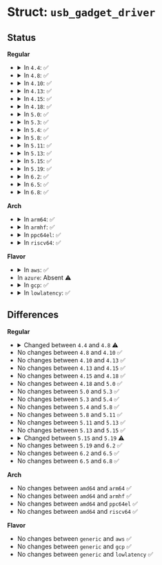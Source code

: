 # Struct: <code>usb_gadget_driver</code>

## Status
<b>Regular</b>
<ul>
<li>
<details>
<summary>In <code>4.4</code>: ✅</summary>

```c
struct usb_gadget_driver {
    char *function;
    enum usb_device_speed max_speed;
    int (*bind)(struct usb_gadget *, struct usb_gadget_driver *);
    void (*unbind)(struct usb_gadget *);
    int (*setup)(struct usb_gadget *, const struct usb_ctrlrequest *);
    void (*disconnect)(struct usb_gadget *);
    void (*suspend)(struct usb_gadget *);
    void (*resume)(struct usb_gadget *);
    void (*reset)(struct usb_gadget *);
    struct device_driver driver;
};
```
</details>
</li>
<li>
<details>
<summary>In <code>4.8</code>: ✅</summary>

```c
struct usb_gadget_driver {
    char *function;
    enum usb_device_speed max_speed;
    int (*bind)(struct usb_gadget *, struct usb_gadget_driver *);
    void (*unbind)(struct usb_gadget *);
    int (*setup)(struct usb_gadget *, const struct usb_ctrlrequest *);
    void (*disconnect)(struct usb_gadget *);
    void (*suspend)(struct usb_gadget *);
    void (*resume)(struct usb_gadget *);
    void (*reset)(struct usb_gadget *);
    struct device_driver driver;
    char *udc_name;
    struct list_head pending;
    unsigned int match_existing_only;
};
```
</details>
</li>
<li>
<details>
<summary>In <code>4.10</code>: ✅</summary>

```c
struct usb_gadget_driver {
    char *function;
    enum usb_device_speed max_speed;
    int (*bind)(struct usb_gadget *, struct usb_gadget_driver *);
    void (*unbind)(struct usb_gadget *);
    int (*setup)(struct usb_gadget *, const struct usb_ctrlrequest *);
    void (*disconnect)(struct usb_gadget *);
    void (*suspend)(struct usb_gadget *);
    void (*resume)(struct usb_gadget *);
    void (*reset)(struct usb_gadget *);
    struct device_driver driver;
    char *udc_name;
    struct list_head pending;
    unsigned int match_existing_only;
};
```
</details>
</li>
<li>
<details>
<summary>In <code>4.13</code>: ✅</summary>

```c
struct usb_gadget_driver {
    char *function;
    enum usb_device_speed max_speed;
    int (*bind)(struct usb_gadget *, struct usb_gadget_driver *);
    void (*unbind)(struct usb_gadget *);
    int (*setup)(struct usb_gadget *, const struct usb_ctrlrequest *);
    void (*disconnect)(struct usb_gadget *);
    void (*suspend)(struct usb_gadget *);
    void (*resume)(struct usb_gadget *);
    void (*reset)(struct usb_gadget *);
    struct device_driver driver;
    char *udc_name;
    struct list_head pending;
    unsigned int match_existing_only;
};
```
</details>
</li>
<li>
<details>
<summary>In <code>4.15</code>: ✅</summary>

```c
struct usb_gadget_driver {
    char *function;
    enum usb_device_speed max_speed;
    int (*bind)(struct usb_gadget *, struct usb_gadget_driver *);
    void (*unbind)(struct usb_gadget *);
    int (*setup)(struct usb_gadget *, const struct usb_ctrlrequest *);
    void (*disconnect)(struct usb_gadget *);
    void (*suspend)(struct usb_gadget *);
    void (*resume)(struct usb_gadget *);
    void (*reset)(struct usb_gadget *);
    struct device_driver driver;
    char *udc_name;
    struct list_head pending;
    unsigned int match_existing_only;
};
```
</details>
</li>
<li>
<details>
<summary>In <code>4.18</code>: ✅</summary>

```c
struct usb_gadget_driver {
    char *function;
    enum usb_device_speed max_speed;
    int (*bind)(struct usb_gadget *, struct usb_gadget_driver *);
    void (*unbind)(struct usb_gadget *);
    int (*setup)(struct usb_gadget *, const struct usb_ctrlrequest *);
    void (*disconnect)(struct usb_gadget *);
    void (*suspend)(struct usb_gadget *);
    void (*resume)(struct usb_gadget *);
    void (*reset)(struct usb_gadget *);
    struct device_driver driver;
    char *udc_name;
    struct list_head pending;
    unsigned int match_existing_only;
};
```
</details>
</li>
<li>
<details>
<summary>In <code>5.0</code>: ✅</summary>

```c
struct usb_gadget_driver {
    char *function;
    enum usb_device_speed max_speed;
    int (*bind)(struct usb_gadget *, struct usb_gadget_driver *);
    void (*unbind)(struct usb_gadget *);
    int (*setup)(struct usb_gadget *, const struct usb_ctrlrequest *);
    void (*disconnect)(struct usb_gadget *);
    void (*suspend)(struct usb_gadget *);
    void (*resume)(struct usb_gadget *);
    void (*reset)(struct usb_gadget *);
    struct device_driver driver;
    char *udc_name;
    struct list_head pending;
    unsigned int match_existing_only;
};
```
</details>
</li>
<li>
<details>
<summary>In <code>5.3</code>: ✅</summary>

```c
struct usb_gadget_driver {
    char *function;
    enum usb_device_speed max_speed;
    int (*bind)(struct usb_gadget *, struct usb_gadget_driver *);
    void (*unbind)(struct usb_gadget *);
    int (*setup)(struct usb_gadget *, const struct usb_ctrlrequest *);
    void (*disconnect)(struct usb_gadget *);
    void (*suspend)(struct usb_gadget *);
    void (*resume)(struct usb_gadget *);
    void (*reset)(struct usb_gadget *);
    struct device_driver driver;
    char *udc_name;
    struct list_head pending;
    unsigned int match_existing_only;
};
```
</details>
</li>
<li>
<details>
<summary>In <code>5.4</code>: ✅</summary>

```c
struct usb_gadget_driver {
    char *function;
    enum usb_device_speed max_speed;
    int (*bind)(struct usb_gadget *, struct usb_gadget_driver *);
    void (*unbind)(struct usb_gadget *);
    int (*setup)(struct usb_gadget *, const struct usb_ctrlrequest *);
    void (*disconnect)(struct usb_gadget *);
    void (*suspend)(struct usb_gadget *);
    void (*resume)(struct usb_gadget *);
    void (*reset)(struct usb_gadget *);
    struct device_driver driver;
    char *udc_name;
    struct list_head pending;
    unsigned int match_existing_only;
};
```
</details>
</li>
<li>
<details>
<summary>In <code>5.8</code>: ✅</summary>

```c
struct usb_gadget_driver {
    char *function;
    enum usb_device_speed max_speed;
    int (*bind)(struct usb_gadget *, struct usb_gadget_driver *);
    void (*unbind)(struct usb_gadget *);
    int (*setup)(struct usb_gadget *, const struct usb_ctrlrequest *);
    void (*disconnect)(struct usb_gadget *);
    void (*suspend)(struct usb_gadget *);
    void (*resume)(struct usb_gadget *);
    void (*reset)(struct usb_gadget *);
    struct device_driver driver;
    char *udc_name;
    struct list_head pending;
    unsigned int match_existing_only;
};
```
</details>
</li>
<li>
<details>
<summary>In <code>5.11</code>: ✅</summary>

```c
struct usb_gadget_driver {
    char *function;
    enum usb_device_speed max_speed;
    int (*bind)(struct usb_gadget *, struct usb_gadget_driver *);
    void (*unbind)(struct usb_gadget *);
    int (*setup)(struct usb_gadget *, const struct usb_ctrlrequest *);
    void (*disconnect)(struct usb_gadget *);
    void (*suspend)(struct usb_gadget *);
    void (*resume)(struct usb_gadget *);
    void (*reset)(struct usb_gadget *);
    struct device_driver driver;
    char *udc_name;
    struct list_head pending;
    unsigned int match_existing_only;
};
```
</details>
</li>
<li>
<details>
<summary>In <code>5.13</code>: ✅</summary>

```c
struct usb_gadget_driver {
    char *function;
    enum usb_device_speed max_speed;
    int (*bind)(struct usb_gadget *, struct usb_gadget_driver *);
    void (*unbind)(struct usb_gadget *);
    int (*setup)(struct usb_gadget *, const struct usb_ctrlrequest *);
    void (*disconnect)(struct usb_gadget *);
    void (*suspend)(struct usb_gadget *);
    void (*resume)(struct usb_gadget *);
    void (*reset)(struct usb_gadget *);
    struct device_driver driver;
    char *udc_name;
    struct list_head pending;
    unsigned int match_existing_only;
};
```
</details>
</li>
<li>
<details>
<summary>In <code>5.15</code>: ✅</summary>

```c
struct usb_gadget_driver {
    char *function;
    enum usb_device_speed max_speed;
    int (*bind)(struct usb_gadget *, struct usb_gadget_driver *);
    void (*unbind)(struct usb_gadget *);
    int (*setup)(struct usb_gadget *, const struct usb_ctrlrequest *);
    void (*disconnect)(struct usb_gadget *);
    void (*suspend)(struct usb_gadget *);
    void (*resume)(struct usb_gadget *);
    void (*reset)(struct usb_gadget *);
    struct device_driver driver;
    char *udc_name;
    struct list_head pending;
    unsigned int match_existing_only;
};
```
</details>
</li>
<li>
<details>
<summary>In <code>5.19</code>: ✅</summary>

```c
struct usb_gadget_driver {
    char *function;
    enum usb_device_speed max_speed;
    int (*bind)(struct usb_gadget *, struct usb_gadget_driver *);
    void (*unbind)(struct usb_gadget *);
    int (*setup)(struct usb_gadget *, const struct usb_ctrlrequest *);
    void (*disconnect)(struct usb_gadget *);
    void (*suspend)(struct usb_gadget *);
    void (*resume)(struct usb_gadget *);
    void (*reset)(struct usb_gadget *);
    struct device_driver driver;
    char *udc_name;
    unsigned int match_existing_only;
    bool is_bound;
};
```
</details>
</li>
<li>
<details>
<summary>In <code>6.2</code>: ✅</summary>

```c
struct usb_gadget_driver {
    char *function;
    enum usb_device_speed max_speed;
    int (*bind)(struct usb_gadget *, struct usb_gadget_driver *);
    void (*unbind)(struct usb_gadget *);
    int (*setup)(struct usb_gadget *, const struct usb_ctrlrequest *);
    void (*disconnect)(struct usb_gadget *);
    void (*suspend)(struct usb_gadget *);
    void (*resume)(struct usb_gadget *);
    void (*reset)(struct usb_gadget *);
    struct device_driver driver;
    char *udc_name;
    unsigned int match_existing_only;
    bool is_bound;
};
```
</details>
</li>
<li>
<details>
<summary>In <code>6.5</code>: ✅</summary>

```c
struct usb_gadget_driver {
    char *function;
    enum usb_device_speed max_speed;
    int (*bind)(struct usb_gadget *, struct usb_gadget_driver *);
    void (*unbind)(struct usb_gadget *);
    int (*setup)(struct usb_gadget *, const struct usb_ctrlrequest *);
    void (*disconnect)(struct usb_gadget *);
    void (*suspend)(struct usb_gadget *);
    void (*resume)(struct usb_gadget *);
    void (*reset)(struct usb_gadget *);
    struct device_driver driver;
    char *udc_name;
    unsigned int match_existing_only;
    bool is_bound;
};
```
</details>
</li>
<li>
<details>
<summary>In <code>6.8</code>: ✅</summary>

```c
struct usb_gadget_driver {
    char *function;
    enum usb_device_speed max_speed;
    int (*bind)(struct usb_gadget *, struct usb_gadget_driver *);
    void (*unbind)(struct usb_gadget *);
    int (*setup)(struct usb_gadget *, const struct usb_ctrlrequest *);
    void (*disconnect)(struct usb_gadget *);
    void (*suspend)(struct usb_gadget *);
    void (*resume)(struct usb_gadget *);
    void (*reset)(struct usb_gadget *);
    struct device_driver driver;
    char *udc_name;
    unsigned int match_existing_only;
    bool is_bound;
};
```
</details>
</li>
</ul>
<b>Arch</b>
<ul>
<li>
<details>
<summary>In <code>arm64</code>: ✅</summary>

```c
struct usb_gadget_driver {
    char *function;
    enum usb_device_speed max_speed;
    int (*bind)(struct usb_gadget *, struct usb_gadget_driver *);
    void (*unbind)(struct usb_gadget *);
    int (*setup)(struct usb_gadget *, const struct usb_ctrlrequest *);
    void (*disconnect)(struct usb_gadget *);
    void (*suspend)(struct usb_gadget *);
    void (*resume)(struct usb_gadget *);
    void (*reset)(struct usb_gadget *);
    struct device_driver driver;
    char *udc_name;
    struct list_head pending;
    unsigned int match_existing_only;
};
```
</details>
</li>
<li>
<details>
<summary>In <code>armhf</code>: ✅</summary>

```c
struct usb_gadget_driver {
    char *function;
    enum usb_device_speed max_speed;
    int (*bind)(struct usb_gadget *, struct usb_gadget_driver *);
    void (*unbind)(struct usb_gadget *);
    int (*setup)(struct usb_gadget *, const struct usb_ctrlrequest *);
    void (*disconnect)(struct usb_gadget *);
    void (*suspend)(struct usb_gadget *);
    void (*resume)(struct usb_gadget *);
    void (*reset)(struct usb_gadget *);
    struct device_driver driver;
    char *udc_name;
    struct list_head pending;
    unsigned int match_existing_only;
};
```
</details>
</li>
<li>
<details>
<summary>In <code>ppc64el</code>: ✅</summary>

```c
struct usb_gadget_driver {
    char *function;
    enum usb_device_speed max_speed;
    int (*bind)(struct usb_gadget *, struct usb_gadget_driver *);
    void (*unbind)(struct usb_gadget *);
    int (*setup)(struct usb_gadget *, const struct usb_ctrlrequest *);
    void (*disconnect)(struct usb_gadget *);
    void (*suspend)(struct usb_gadget *);
    void (*resume)(struct usb_gadget *);
    void (*reset)(struct usb_gadget *);
    struct device_driver driver;
    char *udc_name;
    struct list_head pending;
    unsigned int match_existing_only;
};
```
</details>
</li>
<li>
<details>
<summary>In <code>riscv64</code>: ✅</summary>

```c
struct usb_gadget_driver {
    char *function;
    enum usb_device_speed max_speed;
    int (*bind)(struct usb_gadget *, struct usb_gadget_driver *);
    void (*unbind)(struct usb_gadget *);
    int (*setup)(struct usb_gadget *, const struct usb_ctrlrequest *);
    void (*disconnect)(struct usb_gadget *);
    void (*suspend)(struct usb_gadget *);
    void (*resume)(struct usb_gadget *);
    void (*reset)(struct usb_gadget *);
    struct device_driver driver;
    char *udc_name;
    struct list_head pending;
    unsigned int match_existing_only;
};
```
</details>
</li>
</ul>
<b>Flavor</b>
<ul>
<li>
<details>
<summary>In <code>aws</code>: ✅</summary>

```c
struct usb_gadget_driver {
    char *function;
    enum usb_device_speed max_speed;
    int (*bind)(struct usb_gadget *, struct usb_gadget_driver *);
    void (*unbind)(struct usb_gadget *);
    int (*setup)(struct usb_gadget *, const struct usb_ctrlrequest *);
    void (*disconnect)(struct usb_gadget *);
    void (*suspend)(struct usb_gadget *);
    void (*resume)(struct usb_gadget *);
    void (*reset)(struct usb_gadget *);
    struct device_driver driver;
    char *udc_name;
    struct list_head pending;
    unsigned int match_existing_only;
};
```
</details>
</li>
<li>
In <code>azure</code>: Absent ⚠️
</li>
<li>
<details>
<summary>In <code>gcp</code>: ✅</summary>

```c
struct usb_gadget_driver {
    char *function;
    enum usb_device_speed max_speed;
    int (*bind)(struct usb_gadget *, struct usb_gadget_driver *);
    void (*unbind)(struct usb_gadget *);
    int (*setup)(struct usb_gadget *, const struct usb_ctrlrequest *);
    void (*disconnect)(struct usb_gadget *);
    void (*suspend)(struct usb_gadget *);
    void (*resume)(struct usb_gadget *);
    void (*reset)(struct usb_gadget *);
    struct device_driver driver;
    char *udc_name;
    struct list_head pending;
    unsigned int match_existing_only;
};
```
</details>
</li>
<li>
<details>
<summary>In <code>lowlatency</code>: ✅</summary>

```c
struct usb_gadget_driver {
    char *function;
    enum usb_device_speed max_speed;
    int (*bind)(struct usb_gadget *, struct usb_gadget_driver *);
    void (*unbind)(struct usb_gadget *);
    int (*setup)(struct usb_gadget *, const struct usb_ctrlrequest *);
    void (*disconnect)(struct usb_gadget *);
    void (*suspend)(struct usb_gadget *);
    void (*resume)(struct usb_gadget *);
    void (*reset)(struct usb_gadget *);
    struct device_driver driver;
    char *udc_name;
    struct list_head pending;
    unsigned int match_existing_only;
};
```
</details>
</li>
</ul>

## Differences
<b>Regular</b>
<ul>
<li>
<details>
<summary>Changed between <code>4.4</code> and <code>4.8</code> ⚠️</summary>
<ul>
<li>
<b>Field added. </b>
<code>char *udc_name</code>
</li>
<li>
<b>Field added. </b>
<code>struct list_head pending</code>
</li>
<li>
<b>Field added. </b>
<code>unsigned int match_existing_only</code>
</li>
</ul>
</details>
</li>
<li>
No changes between <code>4.8</code> and <code>4.10</code> ✅
</li>
<li>
No changes between <code>4.10</code> and <code>4.13</code> ✅
</li>
<li>
No changes between <code>4.13</code> and <code>4.15</code> ✅
</li>
<li>
No changes between <code>4.15</code> and <code>4.18</code> ✅
</li>
<li>
No changes between <code>4.18</code> and <code>5.0</code> ✅
</li>
<li>
No changes between <code>5.0</code> and <code>5.3</code> ✅
</li>
<li>
No changes between <code>5.3</code> and <code>5.4</code> ✅
</li>
<li>
No changes between <code>5.4</code> and <code>5.8</code> ✅
</li>
<li>
No changes between <code>5.8</code> and <code>5.11</code> ✅
</li>
<li>
No changes between <code>5.11</code> and <code>5.13</code> ✅
</li>
<li>
No changes between <code>5.13</code> and <code>5.15</code> ✅
</li>
<li>
<details>
<summary>Changed between <code>5.15</code> and <code>5.19</code> ⚠️</summary>
<ul>
<li>
<b>Field added. </b>
<code>bool is_bound</code>
</li>
<li>
<b>Field removed. </b>
<code>struct list_head pending</code>
</li>
</ul>
</details>
</li>
<li>
No changes between <code>5.19</code> and <code>6.2</code> ✅
</li>
<li>
No changes between <code>6.2</code> and <code>6.5</code> ✅
</li>
<li>
No changes between <code>6.5</code> and <code>6.8</code> ✅
</li>
</ul>
<b>Arch</b>
<ul>
<li>
No changes between <code>amd64</code> and <code>arm64</code> ✅
</li>
<li>
No changes between <code>amd64</code> and <code>armhf</code> ✅
</li>
<li>
No changes between <code>amd64</code> and <code>ppc64el</code> ✅
</li>
<li>
No changes between <code>amd64</code> and <code>riscv64</code> ✅
</li>
</ul>
<b>Flavor</b>
<ul>
<li>
No changes between <code>generic</code> and <code>aws</code> ✅
</li>
<li>
No changes between <code>generic</code> and <code>gcp</code> ✅
</li>
<li>
No changes between <code>generic</code> and <code>lowlatency</code> ✅
</li>
</ul>
